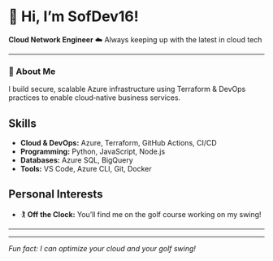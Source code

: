 # 👋 Hi, I’m SofDev16!

**Cloud Network Engineer** 
☁️ Always keeping up with the latest in cloud tech  

---

### 🚀 About Me


I build secure, scalable Azure infrastructure using Terraform & DevOps practices to enable cloud‑native business services.

## Skills
- **Cloud & DevOps:** Azure, Terraform, GitHub Actions, CI/CD
- **Programming:** Python, JavaScript, Node.js
- **Databases:** Azure SQL, BigQuery
- **Tools:** VS Code, Azure CLI, Git, Docker
  

## Personal Interests
- 🏌️ **Off the Clock:** You’ll find me on the golf course working on my swing!

---

---
*Fun fact: I can optimize your cloud and your golf swing!*

